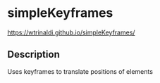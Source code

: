 # simpleKeyframes

https://wtrinaldi.github.io/simpleKeyframes/

## Description
Uses keyframes to translate positions of elements
